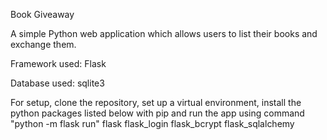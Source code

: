 Book Giveaway

A simple Python web application which allows users to list their books and exchange them.

Framework used: Flask

Database used: sqlite3

For setup, clone the repository, set up a virtual environment, install the python packages listed below with pip and run the app using command "python -m flask run"
flask
flask_login
flask_bcrypt
flask_sqlalchemy
